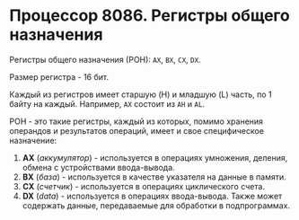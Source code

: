 # Процессор 8086. Регистры общего назначения

Регистры общего назначения (РОН): `AX`, `BX`, `CX`, `DX`.

Размер регистра - 16 бит.

Каждый из регистров имеет старшую (H) и младшую (L) часть, по 1 байту на каждый. Например, `AX` состоит из `AH` и `AL`.

РОН - это такие регистры, каждый из которых, помимо хранения операндов и результатов операций,
имеет и свое специфическое назначение:

1. **AX** (_аккумулятор_) - используется в операциях умножения, деления, обмена с устройствами ввода-вывода.
2. **BX** (_база_) - используется в качестве указателя на данные в памяти.
3. **CX** (_счетчик_) - используется в операциях циклического счета.
4. **DX** (_data_) - используется в операциях ввода-вывода.
   Также может содержать данные, передаваемые для обработки в подпрограммах.

